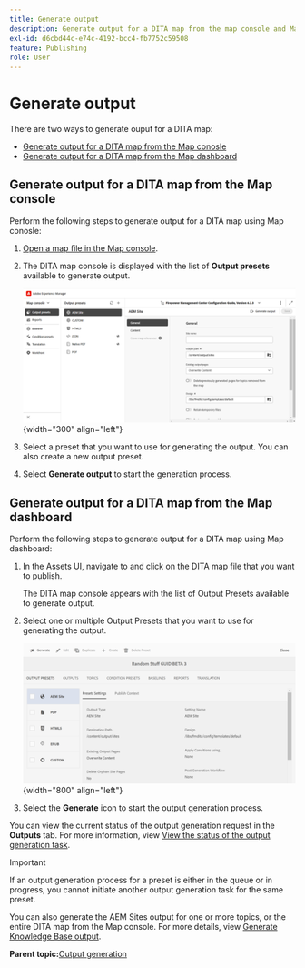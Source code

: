```yaml
---
title: Generate output 
description: Generate output for a DITA map from the map console and Map dashboard in AEM Guides. 
exl-id: d6cbd44c-e74c-4192-bcc4-fb7752c59508
feature: Publishing
role: User
---
```

# Generate output  

There are two ways to generate ouput for a DITA map:

- [Generate output for a DITA map from the Map conosle](#generate-output-for-a-dita-map-from-the-map-console) 
- [Generate output for a DITA map from the Map dashboard](#generate-output-for-a-dita-map-from-the-map-dashboard)

## Generate output for a DITA map from the Map console 

Perform the following steps to generate output for a DITA map using Map conosle:

1. [Open a map file in the Map console](./open-files-map-console.md).
2. The DITA map console is displayed with the list of **Output presets** available to generate output.

    ![](images/output-preset-options-map-console.png){width="300" align="left"}

3. Select a preset that you want to use for generating the output. You can also create a new output preset. 
4. Select **Generate output** to start the generation process.

## Generate output for a DITA map from the Map dashboard 

Perform the following steps to generate output for a DITA map using Map dashboard:

1.  In the Assets UI, navigate to and click on the DITA map file that you want to publish.

    The DITA map console appears with the list of Output Presets available to generate output.

1.  Select one or multiple Output Presets that you want to use for generating the output.

    ![](images/generate-multiple-outputs-uuid.png){width="800" align="left"}

1.  Select the **Generate** icon to start the output generation process.


You can view the current status of the output generation request in the **Outputs** tab. For more information, view [View the status of the output generation task](./generate-output-manage-process.md#view-the-status-of-the-output-generation-task).

>[!IMPORTANT]
>
> If an output generation process for a preset is either in the queue or in progress, you cannot initiate another output generation task for the same preset.

You can also generate the AEM Sites output for one or more topics, or the entire DITA map from the Map console. For more details, view [Generate Knowledge Base output](web-editor-article-publishing.md#id218CK0U019I).




**Parent topic:**[Output generation](generate-output.md)
